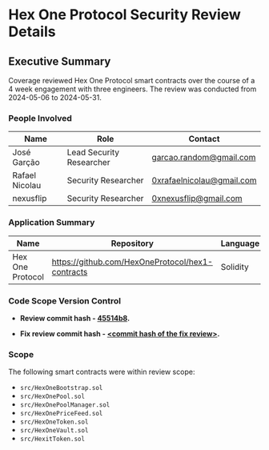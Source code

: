# Hex One Protocol Security Review Details

## Executive Summary
Coverage reviewed Hex One Protocol smart contracts over the course of a 4 week engagement with three engineers. The review was conducted from 2024-05-06 to 2024-05-31.

### People Involved
| Name                      | Role                      | Contact                   |
|---------------------------|---------------------------|---------------------------|
| José Garção               | Lead Security Researcher  | garcao.random@gmail.com   |
| Rafael Nicolau            | Security Researcher       | 0xrafaelnicolau@gmail.com |
| nexusflip                 | Security Researcher       | 0xnexusflip@gmail.com     |

### Application Summary
| Name            | Repository                                                | Language | Platform   |
|-----------------|-----------------------------------------------------------|----------|------------|
| Hex One Protocol | https://github.com/HexOneProtocol/hex1-contracts         | Solidity | Pulsechain |

### Code Scope Version Control
- **Review commit hash - [45514b8](https://github.com/coveragelabs/2024-05-hex1/tree/45514b8a25a24679dffbe99db3e41196c06a2427).**

- **Fix review commit hash - [\<commit hash of the fix review>](link-to-the-commit).**

### Scope
The following smart contracts were within review scope:
* `src/HexOneBootstrap.sol`
* `src/HexOnePool.sol`
* `src/HexOnePoolManager.sol`
* `src/HexOnePriceFeed.sol`
* `src/HexOneToken.sol`
* `src/HexOneVault.sol`
* `src/HexitToken.sol`
